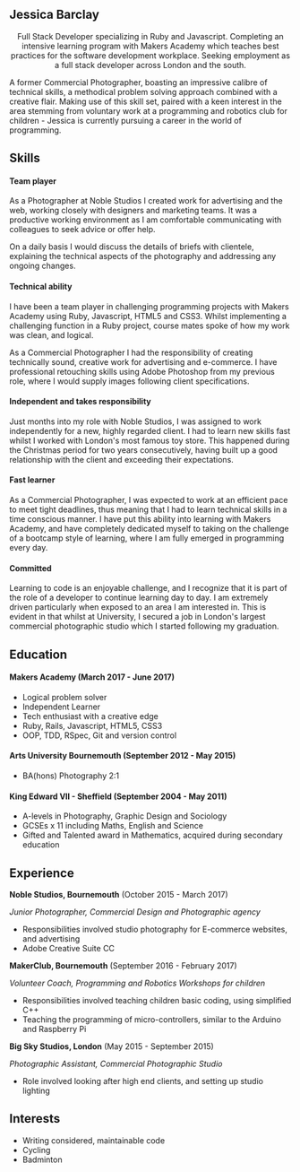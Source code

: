 ## Jessica Barclay

  <p align="center">
  Full Stack Developer specializing in Ruby and Javascript. Completing an intensive learning program with Makers Academy which teaches best practices for the software development workplace. Seeking employment as a full stack developer across London and the south.


  A former Commercial Photographer, boasting an impressive calibre of technical skills, a methodical problem solving approach combined with a creative flair. Making use of this skill set, paired with a keen interest in the area stemming from voluntary work at a programming and robotics club for children - Jessica is currently pursuing a career in the world of programming.
  </p>

## Skills


#### Team player

  As a Photographer at Noble Studios I created work for advertising and the web, working closely with designers and marketing teams.
  It was a productive working environment as I am comfortable communicating with colleagues to seek advice or offer help.

  On a daily basis I would discuss the details of briefs with clientele, explaining the technical aspects of the photography and addressing any ongoing changes.


#### Technical ability

  I have been a team player in challenging programming projects with Makers Academy using Ruby, Javascript, HTML5 and CSS3. Whilst implementing a challenging function in a Ruby project, course mates spoke of how my work was clean, and logical.

  As a Commercial Photographer I had the responsibility of creating technically sound, creative work for advertising and e-commerce. I have professional retouching skills using Adobe Photoshop from my previous role, where I would supply images following client specifications.


#### Independent and takes responsibility

  Just months into my role with Noble Studios, I was assigned to work independently for a new, highly regarded client. I had to learn new skills fast whilst I worked with London's most famous toy store. This happened during the Christmas period for two years consecutively, having built up a good relationship with the client and exceeding their expectations.


#### Fast learner

  As a Commercial Photographer, I was expected to work at an efficient pace to meet tight deadlines, thus meaning that I had to learn technical skills in a time conscious manner. I have put this ability into learning with Makers Academy, and have completely dedicated myself to taking on the challenge of a bootcamp style of learning, where I am fully emerged in programming every day.


#### Committed

  Learning to code is an enjoyable challenge, and I recognize that it is part of the role of a developer to continue learning day to day. I am extremely driven particularly when exposed to an area I am interested in. This is evident in that whilst at University, I secured a job in London's largest commercial photographic studio which I started following my graduation.


## Education

#### Makers Academy (March 2017 - June 2017)

- Logical problem solver
- Independent Learner
- Tech enthusiast with a creative edge
- Ruby, Rails, Javascript, HTML5, CSS3
- OOP, TDD, RSpec, Git and version control

#### Arts University Bournemouth (September 2012 - May 2015)

- BA(hons) Photography 2:1

#### King Edward VII - Sheffield (September 2004 - May 2011)

- A-levels in Photography, Graphic Design and Sociology
- GCSEs x 11 including Maths, English and Science
- Gifted and Talented award in Mathematics, acquired during secondary education

## Experience

**Noble Studios, Bournemouth** (October 2015 - March 2017)

*Junior Photographer, Commercial Design and Photographic agency*

- Responsibilities involved studio photography for E-commerce websites, and advertising
- Adobe Creative Suite CC


**MakerClub, Bournemouth** (September 2016 - February 2017)

*Volunteer Coach, Programming and Robotics Workshops for children*

- Responsibilities involved teaching children basic coding, using simplified C++
- Teaching the programming of micro-controllers, similar to the Arduino and Raspberry Pi


**Big Sky Studios, London** (May 2015 - September 2015)

*Photographic Assistant, Commercial Photographic Studio*

- Role involved looking after high end clients, and setting up studio lighting

## Interests

- Writing considered, maintainable code
- Cycling
- Badminton
